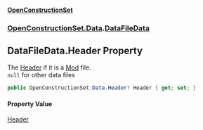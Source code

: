 #### [OpenConstructionSet](index.md 'index')
### [OpenConstructionSet.Data](index.md#OpenConstructionSet_Data 'OpenConstructionSet.Data').[DataFileData](OOJzQcvtRG1VtShZsI0XKg.md 'OpenConstructionSet.Data.DataFileData')
## DataFileData.Header Property
The [Header](jdAjOghP8vq8V+kUg4yyxg.md 'OpenConstructionSet.Data.DataFileData.Header') if it is a [Mod](0ojV5yrqYlM2+XN8BqwIvw.md#OpenConstructionSet_Data_DataFileType_Mod 'OpenConstructionSet.Data.DataFileType.Mod') file.  
`null` for other data files  
```csharp
public OpenConstructionSet.Data.Header? Header { get; set; }
```
#### Property Value
[Header](y6Au0zwIM7btf+C21xR7ow.md 'OpenConstructionSet.Data.Header')
